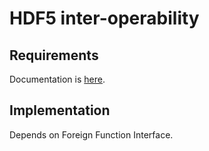 HDF5 inter-operability
======================

Requirements
------------

Documentation is [here](https://docs.google.com/document/d/1qK4YqM_avtN62ijsy_3F69nZDjgOM7FiInmVofIVvNQ/edit?ts=57093891#heading=h.bwm80nmqmtj).

Implementation
--------------

Depends on Foreign Function Interface.